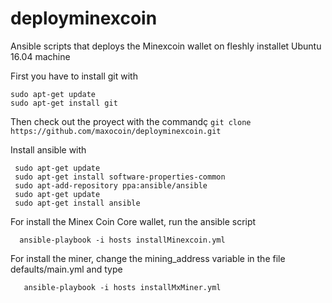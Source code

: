 # deployminexcoin
Ansible scripts that deploys the Minexcoin wallet on fleshly installet Ubuntu 16.04 machine

First you have to install git with

```
sudo apt-get update
sudo apt-get install git
```

Then check out the proyect with the commandç
`git clone https://github.com/maxocoin/deployminexcoin.git`


Install ansible with
```
 sudo apt-get update
 sudo apt-get install software-properties-common
 sudo apt-add-repository ppa:ansible/ansible
 sudo apt-get update
 sudo apt-get install ansible
```

For install the Minex Coin Core wallet, run the ansible script

`  ansible-playbook -i hosts installMinexcoin.yml`
  
 
For install the miner, change the mining_address variable  in the file defaults/main.yml
and type 
   
`   ansible-playbook -i hosts installMxMiner.yml`

